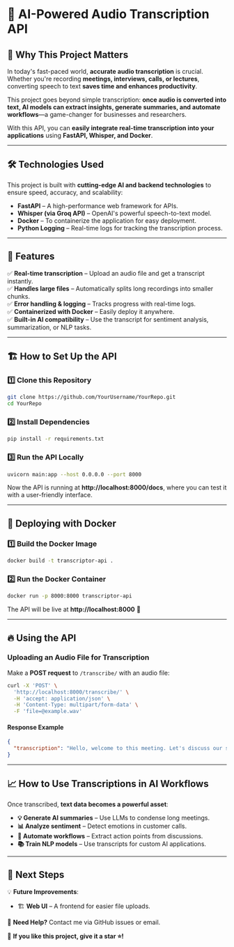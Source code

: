 # 🎤 AI-Powered Audio Transcription API  

## 🚀 Why This Project Matters  

In today's fast-paced world, **accurate audio transcription** is crucial. Whether you're recording **meetings, interviews, calls, or lectures**, converting speech to text **saves time and enhances productivity**.  

This project goes beyond simple transcription: **once audio is converted into text, AI models can extract insights, generate summaries, and automate workflows**—a game-changer for businesses and researchers.  

With this API, you can **easily integrate real-time transcription into your applications** using **FastAPI, Whisper, and Docker**.  

---

## 🛠️ **Technologies Used**  

This project is built with **cutting-edge AI and backend technologies** to ensure speed, accuracy, and scalability:  

- **FastAPI** – A high-performance web framework for APIs.  
- **Whisper (via Groq API)** – OpenAI's powerful speech-to-text model.  
- **Docker** – To containerize the application for easy deployment.  
- **Python Logging** – Real-time logs for tracking the transcription process.  

---

## 🎯 **Features**  

✅ **Real-time transcription** – Upload an audio file and get a transcript instantly.  
✅ **Handles large files** – Automatically splits long recordings into smaller chunks.  
✅ **Error handling & logging** – Tracks progress with real-time logs.  
✅ **Containerized with Docker** – Easily deploy it anywhere.  
✅ **Built-in AI compatibility** – Use the transcript for sentiment analysis, summarization, or NLP tasks.  

---

## 🏗️ **How to Set Up the API**  

### **1️⃣ Clone this Repository**  

```bash
git clone https://github.com/YourUsername/YourRepo.git
cd YourRepo
```

### **2️⃣ Install Dependencies**  

```bash
pip install -r requirements.txt
```

### **3️⃣ Run the API Locally**  

```bash
uvicorn main:app --host 0.0.0.0 --port 8000
```

Now the API is running at **http://localhost:8000/docs**, where you can test it with a user-friendly interface.  

---

## 🐳 **Deploying with Docker**  

### **1️⃣ Build the Docker Image**  

```bash
docker build -t transcriptor-api .
```

### **2️⃣ Run the Docker Container**  

```bash
docker run -p 8000:8000 transcriptor-api
```

The API will be live at **http://localhost:8000** 🚀  

---

## 🔥 **Using the API**  

### **Uploading an Audio File for Transcription**  

Make a **POST request** to `/transcribe/` with an audio file:  

```bash
curl -X 'POST' \
  'http://localhost:8000/transcribe/' \
  -H 'accept: application/json' \
  -H 'Content-Type: multipart/form-data' \
  -F 'file=@example.wav'
```

#### **Response Example**  

```json
{
  "transcription": "Hello, welcome to this meeting. Let's discuss our strategy..."
}
```

---

## 📈 **How to Use Transcriptions in AI Workflows**  

Once transcribed, **text data becomes a powerful asset**:  

- **💡 Generate AI summaries** – Use LLMs to condense long meetings.  
- **📊 Analyze sentiment** – Detect emotions in customer calls.  
- **🤖 Automate workflows** – Extract action points from discussions.  
- **📚 Train NLP models** – Use transcripts for custom AI applications.  

---

## 🎯 **Next Steps**  

💡 **Future Improvements**:  
- 🏗️ **Web UI** – A frontend for easier file uploads.  

📩 **Need Help?** Contact me via GitHub issues or email.  

🚀 **If you like this project, give it a star ⭐!**


